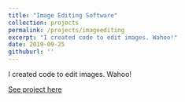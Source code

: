 ```yaml
---
title: "Image Editing Software"
collection: projects
permalink: /projects/imageediting
excerpt: "I created code to edit images. Wahoo!"
date: 2019-09-25
githuburl: ''
---
```

I created code to edit images. Wahoo!

[See project here](http://danielrshabib.github.io/files/habib2019stars.pdf)
